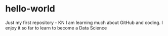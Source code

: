 # hello-world
Just my first repository - KN
I am learning much about GitHub and coding. I enjoy it so far to learn to become a Data Science

